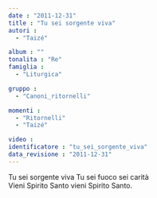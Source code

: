 ```yaml
---
date : "2011-12-31"
title : "Tu sei sorgente viva"
autori : 
  - "Taizé"

album : ""
tonalita : "Re"
famiglia : 
  - "Liturgica"

gruppo : 
  - "Canoni_ritornelli"

momenti : 
  - "Ritornelli"
  - "Taizé"

video : 
identificatore : "tu_sei_sorgente_viva"
data_revisione : "2011-12-31"
---
```

  
  
Tu sei sorgente viva Tu sei fuoco sei carità  
Vieni Spirito Santo vieni Spirito Santo.  
  
  
  
